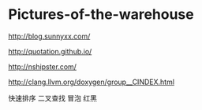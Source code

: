 # Pictures-of-the-warehouse
http://blog.sunnyxx.com/

http://quotation.github.io/

http://nshipster.com/

http://clang.llvm.org/doxygen/group__CINDEX.html

快速排序 二叉查找 冒泡 红黑
